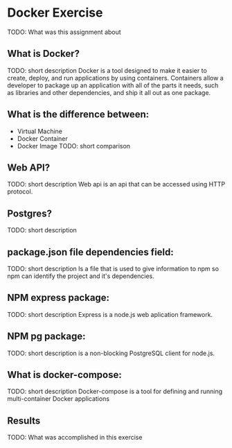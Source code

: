 # Docker Exercise
TODO: What was this assignment about

## What is Docker?
TODO: short description
Docker is a tool designed to make it easier to create, deploy, and run applications by using containers. Containers allow a developer to package up an application with all of the parts it needs, such as libraries and other dependencies, and ship it all out as one package.
## What is the difference between:
* Virtual Machine
* Docker Container
* Docker Image
TODO: short comparison

## Web API?
TODO: short description
Web api is an api that can be accessed using HTTP protocol.

## Postgres?
TODO: short description

## package.json file dependencies field:
TODO: short description
Is a file that is used to give information to npm so npm can identify the project and it's dependencies.
## NPM express package:
TODO: short description
Express is a node.js web aplication framework.
## NPM pg package:
TODO: short description
is a non-blocking PostgreSQL client for node.js.
## What is docker-compose:
TODO: short description
Docker-compose is a tool for defining and running multi-container Docker applications
## Results
TODO: What was accomplished in this exercise